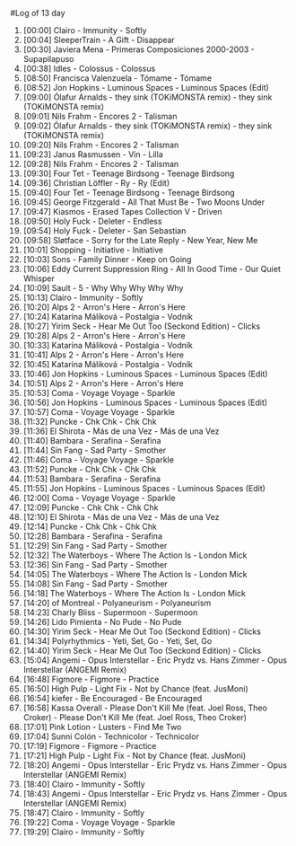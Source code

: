 #Log of 13 day

1. [00:00] Clairo - Immunity - Softly
1. [00:04] SleeperTrain - A Gift - Disappear
1. [00:30] Javiera Mena - Primeras Composiciones 2000-2003 - Supapilapuso
1. [00:38] Idles - Colossus - Colossus
1. [08:50] Francisca Valenzuela - Tómame - Tómame
1. [08:52] Jon Hopkins - Luminous Spaces - Luminous Spaces (Edit)
1. [09:00] Ólafur Arnalds - they sink (TOKiMONSTA remix) - they sink (TOKiMONSTA remix)
1. [09:01] Nils Frahm - Encores 2 - Talisman
1. [09:02] Ólafur Arnalds - they sink (TOKiMONSTA remix) - they sink (TOKiMONSTA remix)
1. [09:20] Nils Frahm - Encores 2 - Talisman
1. [09:23] Janus Rasmussen - Vín - Lilla
1. [09:28] Nils Frahm - Encores 2 - Talisman
1. [09:30] Four Tet - Teenage Birdsong - Teenage Birdsong
1. [09:36] Christian Löffler - Ry - Ry (Edit)
1. [09:40] Four Tet - Teenage Birdsong - Teenage Birdsong
1. [09:45] George Fitzgerald - All That Must Be - Two Moons Under
1. [09:47] Kiasmos - Erased Tapes Collection V - Driven
1. [09:50] Holy Fuck - Deleter - Endless
1. [09:54] Holy Fuck - Deleter - San Sebastian
1. [09:58] Sløtface - Sorry for the Late Reply - New Year, New Me
1. [10:01] Shopping - Initiative - Initiative
1. [10:03] Sons - Family Dinner - Keep on Going
1. [10:06] Eddy Current Suppression Ring - All In Good Time - Our Quiet Whisper
1. [10:09] Sault - 5 - Why Why Why Why Why
1. [10:13] Clairo - Immunity - Softly
1. [10:20] Alps 2 - Arron's Here - Arron's Here
1. [10:24] Katarína Máliková - Postalgia - Vodník
1. [10:27] Yirim Seck - Hear Me Out Too (Seckond Edition) - Clicks
1. [10:28] Alps 2 - Arron's Here - Arron's Here
1. [10:33] Katarína Máliková - Postalgia - Vodník
1. [10:41] Alps 2 - Arron's Here - Arron's Here
1. [10:45] Katarína Máliková - Postalgia - Vodník
1. [10:46] Jon Hopkins - Luminous Spaces - Luminous Spaces (Edit)
1. [10:51] Alps 2 - Arron's Here - Arron's Here
1. [10:53] Coma - Voyage Voyage - Sparkle
1. [10:56] Jon Hopkins - Luminous Spaces - Luminous Spaces (Edit)
1. [10:57] Coma - Voyage Voyage - Sparkle
1. [11:32] Puncke - Chk Chk - Chk Chk
1. [11:36] El Shirota - Más de una Vez - Más de una Vez
1. [11:40] Bambara - Serafina - Serafina
1. [11:44] Sin Fang - Sad Party - Smother
1. [11:46] Coma - Voyage Voyage - Sparkle
1. [11:52] Puncke - Chk Chk - Chk Chk
1. [11:53] Bambara - Serafina - Serafina
1. [11:55] Jon Hopkins - Luminous Spaces - Luminous Spaces (Edit)
1. [12:00] Coma - Voyage Voyage - Sparkle
1. [12:09] Puncke - Chk Chk - Chk Chk
1. [12:10] El Shirota - Más de una Vez - Más de una Vez
1. [12:14] Puncke - Chk Chk - Chk Chk
1. [12:28] Bambara - Serafina - Serafina
1. [12:29] Sin Fang - Sad Party - Smother
1. [12:32] The Waterboys - Where The Action Is - London Mick
1. [12:36] Sin Fang - Sad Party - Smother
1. [14:05] The Waterboys - Where The Action Is - London Mick
1. [14:08] Sin Fang - Sad Party - Smother
1. [14:18] The Waterboys - Where The Action Is - London Mick
1. [14:20] of Montreal - Polyaneurism - Polyaneurism
1. [14:23] Charly Bliss - Supermoon - Supermoon
1. [14:26] Lido Pimienta - No Pude - No Pude
1. [14:30] Yirim Seck - Hear Me Out Too (Seckond Edition) - Clicks
1. [14:34] Polyrhythmics - Yeti, Set, Go - Yeti, Set, Go
1. [14:40] Yirim Seck - Hear Me Out Too (Seckond Edition) - Clicks
1. [15:04] Angemi - Opus Interstellar - Eric Prydz vs. Hans Zimmer - Opus Interstellar (ANGEMI Remix)
1. [16:48] Figmore - Figmore - Practice
1. [16:50] High Pulp - Light Fix - Not by Chance (feat. JusMoni)
1. [16:54] kiefer - Be Encouraged - Be Encouraged
1. [16:58] Kassa Overall - Please Don't Kill Me (feat. Joel Ross, Theo Croker) - Please Don't Kill Me (feat. Joel Ross, Theo Croker)
1. [17:01] Pink Lotion - Lusters - Find Me Two
1. [17:04] Sunni Colón - Technicolor - Technicolor
1. [17:19] Figmore - Figmore - Practice
1. [17:21] High Pulp - Light Fix - Not by Chance (feat. JusMoni)
1. [18:20] Angemi - Opus Interstellar - Eric Prydz vs. Hans Zimmer - Opus Interstellar (ANGEMI Remix)
1. [18:40] Clairo - Immunity - Softly
1. [18:43] Angemi - Opus Interstellar - Eric Prydz vs. Hans Zimmer - Opus Interstellar (ANGEMI Remix)
1. [18:47] Clairo - Immunity - Softly
1. [19:22] Coma - Voyage Voyage - Sparkle
1. [19:29] Clairo - Immunity - Softly
